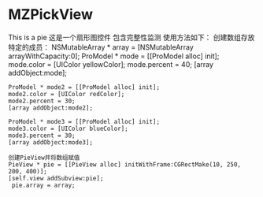 # MZPickView
This is a pie 
这是一个扇形图控件
包含完整性监测
使用方法如下：
创建数组存放特定的成员：
 NSMutableArray * array = [NSMutableArray arrayWithCapacity:0];
    ProModel * mode = [[ProModel alloc] init];
    mode.color = [UIColor yellowColor];
    mode.percent = 40;
    [array addObject:mode];
    
    ProModel * mode2 = [[ProModel alloc] init];
    mode2.color = [UIColor redColor];
    mode2.percent = 30;
    [array addObject:mode2];
    
    ProModel * mode3 = [[ProModel alloc] init];
    mode3.color = [UIColor blueColor];
    mode3.percent = 30;
    [array addObject:mode3];
    
    创建PieView并将数组赋值
    PieView * pie = [[PieView alloc] initWithFrame:CGRectMake(10, 250, 200, 400)];
    [self.view addSubview:pie];
     pie.array = array;
